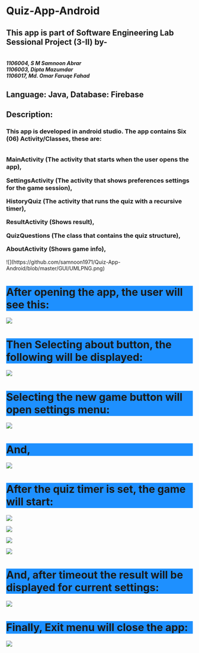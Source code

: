 # Quiz-App-Android
<h2>
<b>
This app is part of Software Engineering Lab Sessional Project (3-II) by-
</b>
 </h2>
 <h4>
<br>
 <i>
1106004, S M Samnoon Abrar
<br>
1106003, Dipta Mazumdar
<br>
1106017, Md. Omar Faruqe Fahad
 </i>
<br>
 </h4>
<h2>
Language: Java,  Database: Firebase
 </h2>
 <p>
 <h2>Description:</h2>

  <body>
   <h3>
   This app is developed in android studio. The app contains Six (06) Activity/Classes, these are: 
   <br>
   <br>
    
   MainActivity (The activity that starts when the user opens the app),
   <br>
   
   SettingsActivity (The activity that shows preferences settings for the game session), 
   <br>
   
   HistoryQuiz (The activity that runs the quiz with a recursive timer),
   <br>
   
   ResultActivity (Shows result),
   <br>
   
   QuizQuestions (The class that contains the quiz structure),
   <br>
   
   AboutActivity (Shows game info), 
   </h3>
   </body>
 
 </p>
![](https://github.com/samnoon1971/Quiz-App-Android/blob/master/GUI/UMLPNG.png)
<h1 style="background-color:DodgerBlue;">After opening the app, the user will see this: </h1>

![](https://github.com/samnoon1971/Quiz-App-Android/blob/master/GUI/FirstPage.png)



<h1 style="background-color:DodgerBlue;">Then Selecting about button, the following will be displayed: </h1>

![](https://github.com/samnoon1971/Quiz-App-Android/blob/master/GUI/AboutPage.png)


<h1 style="background-color:DodgerBlue;">Selecting the new game button will open settings menu: </h1>

![](https://github.com/samnoon1971/Quiz-App-Android/blob/master/GUI/ForthPage.png)


<h1 style="background-color:DodgerBlue;">And, </h1>

![](https://github.com/samnoon1971/Quiz-App-Android/blob/master/GUI/ThirdPage.png)


<h1 style="background-color:DodgerBlue;">After the quiz timer is set, the game will start: </h1>

![](https://github.com/samnoon1971/Quiz-App-Android/blob/master/GUI/QuizView1.png)


![](https://github.com/samnoon1971/Quiz-App-Android/blob/master/GUI/Q2.png)


![](https://github.com/samnoon1971/Quiz-App-Android/blob/master/GUI/Q4.png)


![](https://github.com/samnoon1971/Quiz-App-Android/blob/master/GUI/Q3.png)



<h1 style="background-color:DodgerBlue;">And, after timeout the result will be displayed for current settings:</h1>
 
![](https://github.com/samnoon1971/Quiz-App-Android/blob/master/GUI/ResultView.png)


<h1 style="background-color:DodgerBlue;">Finally, Exit menu will close the app: </h1>

![](https://github.com/samnoon1971/Quiz-App-Android/blob/master/GUI/%20(6).png)

